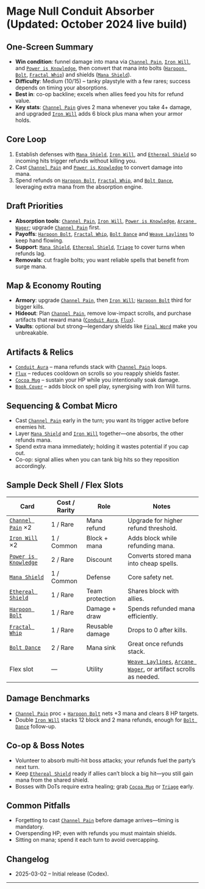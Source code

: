 # Mage Null Conduit Absorber (Updated: October 2024 live build)

## One-Screen Summary
- **Win condition**: funnel damage into mana via [`Channel Pain`][card-channel-pain], [`Iron Will`][card-iron-will], and [`Power is Knowledge`][card-power-is-knowledge], then convert that mana into bolts ([`Harpoon Bolt`][card-harpoon-bolt], [`Fractal Whip`][card-fractal-whip]) and shields ([`Mana Shield`][card-mana-shield]).
- **Difficulty**: Medium (10/15) – tanky playstyle with a few rares; success depends on timing your absorptions.
- **Best in**: co-op backline; excels when allies feed you hits for refund value.
- **Key stats**: [`Channel Pain`][card-channel-pain] gives 2 mana whenever you take 4+ damage, and upgraded [`Iron Will`][card-iron-will] adds 6 block plus mana when your armor holds.

## Core Loop
1. Establish defenses with [`Mana Shield`][card-mana-shield], [`Iron Will`][card-iron-will], and [`Ethereal Shield`][card-ethereal-shield] so incoming hits trigger refunds without killing you.
2. Cast [`Channel Pain`][card-channel-pain] and [`Power is Knowledge`][card-power-is-knowledge] to convert damage into mana.
3. Spend refunds on [`Harpoon Bolt`][card-harpoon-bolt], [`Fractal Whip`][card-fractal-whip], and [`Bolt Dance`][card-bolt-dance], leveraging extra mana from the absorption engine.

## Draft Priorities
- **Absorption tools**: [`Channel Pain`][card-channel-pain], [`Iron Will`][card-iron-will], [`Power is Knowledge`][card-power-is-knowledge], [`Arcane Wager`][card-arcane-wager]; upgrade [`Channel Pain`][card-channel-pain] first.
- **Payoffs**: [`Harpoon Bolt`][card-harpoon-bolt], [`Fractal Whip`][card-fractal-whip], [`Bolt Dance`][card-bolt-dance] and [`Weave Laylines`][card-weave-laylines] to keep hand flowing.
- **Support**: [`Mana Shield`][card-mana-shield], [`Ethereal Shield`][card-ethereal-shield], [`Triage`][card-triage] to cover turns when refunds lag.
- **Removals**: cut fragile bolts; you want reliable spells that benefit from surge mana.

## Map & Economy Routing
- **Armory**: upgrade [`Channel Pain`][card-channel-pain], then [`Iron Will`][card-iron-will]; [`Harpoon Bolt`][card-harpoon-bolt] third for bigger kills.
- **Hideout**: Plan [`Channel Pain`][card-channel-pain], remove low-impact scrolls, and purchase artifacts that reward mana ([`Conduit Aura`][card-conduit-aura], [`Flux`][card-flux]).
- **Vaults**: optional but strong—legendary shields like [`Final Word`][card-final-word] make you unbreakable.

## Artifacts & Relics
- [`Conduit Aura`][card-conduit-aura] – mana refunds stack with [`Channel Pain`][card-channel-pain] loops.
- [`Flux`][card-flux] – reduces cooldown on scrolls so you reapply shields faster.
- [`Cocoa Mug`][card-cocoa-mug] – sustain your HP while you intentionally soak damage.
- [`Book Cover`][card-book-cover] – adds block on spell play, synergising with Iron Will turns.

## Sequencing & Combat Micro
- Cast [`Channel Pain`][card-channel-pain] early in the turn; you want its trigger active before enemies hit.
- Layer [`Mana Shield`][card-mana-shield] and [`Iron Will`][card-iron-will] together—one absorbs, the other refunds mana.
- Spend extra mana immediately; holding it wastes potential if you cap out.
- Co-op: signal allies when you can tank big hits so they reposition accordingly.

## Sample Deck Shell / Flex Slots
| Card | Cost / Rarity | Role | Notes |
| --- | --- | --- | --- |
| [`Channel Pain`][card-channel-pain] ×2 | 1 / Rare | Mana refund | Upgrade for higher refund threshold. |
| [`Iron Will`][card-iron-will] ×2 | 1 / Common | Block + mana | Adds block while refunding mana. |
| [`Power is Knowledge`][card-power-is-knowledge] | 2 / Rare | Discount | Converts stored mana into cheap spells. |
| [`Mana Shield`][card-mana-shield] | 1 / Common | Defense | Core safety net. |
| [`Ethereal Shield`][card-ethereal-shield] | 1 / Rare | Team protection | Shares block with allies. |
| [`Harpoon Bolt`][card-harpoon-bolt] | 1 / Rare | Damage + draw | Spends refunded mana efficiently. |
| [`Fractal Whip`][card-fractal-whip] | 1 / Rare | Reusable damage | Drops to 0 after kills. |
| [`Bolt Dance`][card-bolt-dance] | 2 / Rare | Mana sink | Great once refunds stack. |
| Flex slot | — | Utility | [`Weave Laylines`][card-weave-laylines], [`Arcane Wager`][card-arcane-wager], or artifact scrolls as needed. |

## Damage Benchmarks
- [`Channel Pain`][card-channel-pain] proc + [`Harpoon Bolt`][card-harpoon-bolt] nets +3 mana and clears 8 HP targets.
- Double [`Iron Will`][card-iron-will] stacks 12 block and 2 mana refunds, enough for [`Bolt Dance`][card-bolt-dance] follow-up.

## Co-op & Boss Notes
- Volunteer to absorb multi-hit boss attacks; your refunds fuel the party’s next turn.
- Keep [`Ethereal Shield`][card-ethereal-shield] ready if allies can’t block a big hit—you still gain mana from the shared shield.
- Bosses with DoTs require extra healing; grab [`Cocoa Mug`][card-cocoa-mug] or [`Triage`][card-triage] early.

## Common Pitfalls
- Forgetting to cast [`Channel Pain`][card-channel-pain] before damage arrives—timing is mandatory.
- Overspending HP; even with refunds you must maintain shields.
- Sitting on mana; spend it each turn to avoid overcapping.

## Changelog
- 2025-03-02 – Initial release (Codex).

---

[card-channel-pain]: https://hellcard.fandom.com/wiki/Channel_Pain "Channel Pain | Hellcard Wiki"
[card-iron-will]: https://hellcard.fandom.com/wiki/Iron_Will "Iron Will | Hellcard Wiki"
[card-power-is-knowledge]: https://hellcard.fandom.com/wiki/Power_is_Knowledge "Power is Knowledge | Hellcard Wiki"
[card-mana-shield]: https://hellcard.fandom.com/wiki/Mana_Shield "Mana Shield | Hellcard Wiki"
[card-ethereal-shield]: https://hellcard.fandom.com/wiki/Ethereal_Shield "Ethereal Shield | Hellcard Wiki"
[card-harpoon-bolt]: https://hellcard.fandom.com/wiki/Harpoon_Bolt "Harpoon Bolt | Hellcard Wiki"
[card-fractal-whip]: https://hellcard.fandom.com/wiki/Fractal_Whip "Fractal Whip | Hellcard Wiki"
[card-bolt-dance]: https://hellcard.fandom.com/wiki/Bolt_Dance "Bolt Dance | Hellcard Wiki"
[card-arcane-wager]: https://hellcard.fandom.com/wiki/Arcane_Wager "Arcane Wager | Hellcard Wiki"
[card-weave-laylines]: https://hellcard.fandom.com/wiki/Weave_Laylines "Weave Laylines | Hellcard Wiki"
[card-triage]: https://hellcard.fandom.com/wiki/Triage "Triage | Hellcard Wiki"
[card-conduit-aura]: https://hellcard.fandom.com/wiki/Conduit_Aura "Conduit Aura | Hellcard Wiki"
[card-flux]: https://hellcard.fandom.com/wiki/Flux "Flux | Hellcard Wiki"
[card-final-word]: https://hellcard.fandom.com/wiki/Final_Word "Final Word | Hellcard Wiki"
[card-cocoa-mug]: https://hellcard.fandom.com/wiki/Cocoa_Mug "Cocoa Mug | Hellcard Wiki"
[card-book-cover]: https://hellcard.fandom.com/wiki/Book_Cover "Book Cover | Hellcard Wiki"
